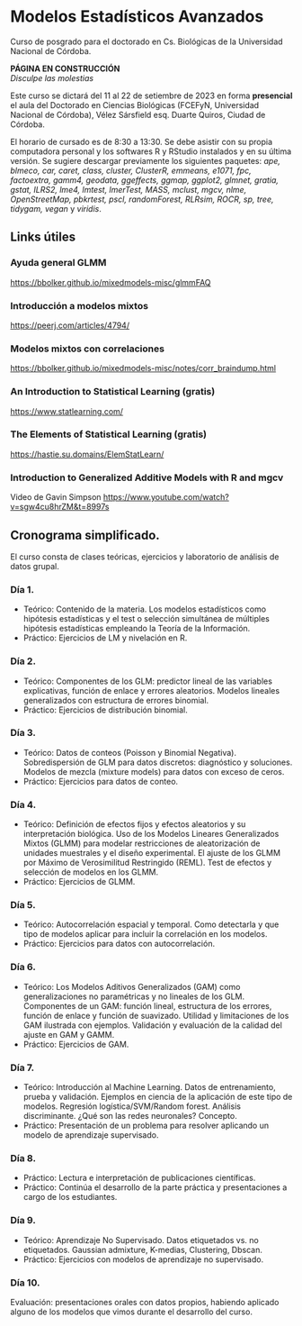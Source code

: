# Modelos Estadísticos Avanzados
Curso de posgrado para el doctorado en Cs. Biológicas de la Universidad Nacional de Córdoba.   

**PÁGINA EN CONSTRUCCIÓN**   
*Disculpe las molestias*   

Este curso se dictará del 11 al 22 de setiembre de 2023 en forma **presencial** el aula del Doctorado en Ciencias Biológicas (FCEFyN, Universidad Nacional de Córdoba), Vélez Sársfield esq. Duarte Quiros, Ciudad de Córdoba.    

El horario de cursado es de 8:30 a 13:30. Se debe asistir con su propia computadora personal y los softwares R y RStudio instalados y en su última versión. Se sugiere descargar previamente los siguientes paquetes: *ape, blmeco, car, caret, class, cluster, ClusterR, emmeans, e1071, fpc, factoextra, gamm4, geodata, ggeffects, ggmap, ggplot2, glmnet, gratia, gstat, ILRS2, lme4, lmtest, lmerTest, MASS, mclust, mgcv, nlme, OpenStreetMap, pbkrtest, pscl, randomForest, RLRsim, ROCR, sp, tree, tidygam, vegan* y *viridis*.   

## Links útiles
### Ayuda general GLMM
https://bbolker.github.io/mixedmodels-misc/glmmFAQ 
### Introducción a modelos mixtos
https://peerj.com/articles/4794/
### Modelos mixtos con correlaciones
https://bbolker.github.io/mixedmodels-misc/notes/corr_braindump.html   
### An Introduction to Statistical Learning (gratis)
https://www.statlearning.com/
### The Elements of Statistical Learning (gratis)
https://hastie.su.domains/ElemStatLearn/   
### Introduction to Generalized Additive Models with R and mgcv
Video de Gavin Simpson
https://www.youtube.com/watch?v=sgw4cu8hrZM&t=8997s


## Cronograma simplificado.   

El curso consta de clases teóricas, ejercicios y laboratorio de análisis de datos grupal.   

### Día 1.   
* Teórico: Contenido de la materia. Los modelos estadísticos como hipótesis estadísticas y el test o selección simultánea de múltiples hipótesis estadísticas empleando la Teoría de la Información.     
* Práctico: Ejercicios de LM y nivelación en R.   

### Día 2.   
* Teórico: Componentes de los GLM: predictor lineal de las variables explicativas, función de enlace y errores aleatorios. Modelos lineales generalizados con estructura de errores binomial.   
* Práctico: Ejercicios de distribución binomial.    

### Día 3.   
* Teórico: Datos de conteos (Poisson y Binomial Negativa). Sobredispersión de GLM para datos discretos: diagnóstico y soluciones. Modelos de mezcla (mixture models) para datos con exceso de ceros.     
* Práctico: Ejercicios para datos de conteo.    

### Día 4.
* Teórico: Definición de efectos fijos y efectos aleatorios y su interpretación biológica. Uso de los Modelos Lineares Generalizados Mixtos (GLMM) para modelar restricciones de aleatorización de unidades muestrales y el diseño experimental. El ajuste de los GLMM por Máximo de Verosimilitud Restringido (REML). Test de efectos y selección de modelos en los GLMM.   
* Práctico: Ejercicios de GLMM.   

### Día 5.
* Teórico: Autocorrelación espacial y temporal. Como detectarla y que tipo de modelos aplicar para incluir la correlación en los modelos.  
* Práctico: Ejercicios para datos con autocorrelación.   

### Día 6.
* Teórico: Los Modelos Aditivos Generalizados (GAM) como generalizaciones no paramétricas y no lineales de los GLM. Componentes de un GAM: función lineal, estructura de los errores, función de enlace y función de suavizado. Utilidad y limitaciones de los GAM ilustrada con ejemplos. Validación y evaluación de la calidad del ajuste en GAM y GAMM.   
* Práctico: Ejercicios de GAM.   

### Día 7.   
* Teórico: Introducción al Machine Learning. Datos de entrenamiento, prueba y validación. Ejemplos en ciencia de la aplicación de este tipo de modelos. Regresión logística/SVM/Random forest. Análisis discriminante. ¿Qué son las redes neuronales? Concepto.   
* Práctico: Presentación de un problema para resolver aplicando un modelo de aprendizaje supervisado.  

### Día 8.   
* Práctico: Lectura e interpretación de publicaciones científicas.   
* Práctico: Continúa el desarrollo de la parte práctica y presentaciones a cargo de los estudiantes.  

### Día 9.  
* Teórico: Aprendizaje No Supervisado. Datos etiquetados vs. no etiquetados. Gaussian admixture, K-medias, Clustering, Dbscan.   
* Práctico: Ejercicios con modelos de aprendizaje no supervisado.  

### Día 10.  
Evaluación: presentaciones orales con datos propios, habiendo aplicado alguno de los modelos que vimos durante el desarrollo del curso.   
